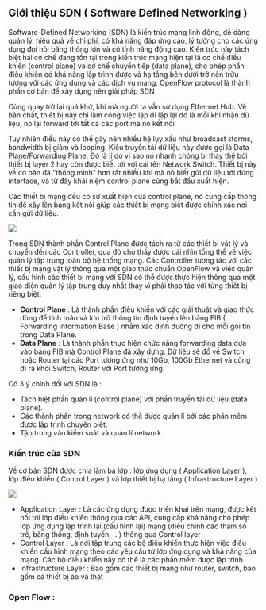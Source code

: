 ## Giới thiệu SDN ( Software Defined Networking )

Software-Defined Networking (SDN) là kiến trúc mạng linh động, dễ dàng quản lý, hiệu quả về chi phí, có khả năng đáp ứng cao, lý tưởng cho các ứng dụng đòi hỏi băng thông lớn và có tính năng động cao. Kiến trúc này tách biệt hai cơ chế đang tồn tại trong kiến trúc mạng hiện tại là cơ chế điều khiển (control plane) và cơ chế chuyển tiếp (data plane), cho phép phần điều khiển có khả năng lập trình được và hạ tầng bên dưới trở nên trừu tượng với các ứng dụng và các dịch vụ mạng. OpenFlow protocol là thành phần cơ bản để xây dựng nên giải pháp SDN

Cùng quay trở lại quá khứ, khi mà người ta vẫn sử dụng Ethernet Hub. Về bản chất, thiết bị này chỉ làm công việc lặp đi lặp lại đó là mỗi khi nhận dữ liệu, nó lại forward tới tất cả các port mà nó kết nối

Tuy nhiên điều này có thể gây nên nhiều hệ lụy xấu như broadcast storms, bandwidth bị giảm và looping. Kiểu truyền tải dữ liệu này được gọi là Data Plane/Forwarding Plane. Đó là lí do vì sao nó nhanh chóng bị thay thế bởi thiết bị layer 2 hay còn được biết tới với cái tên Network Switch. Thiết bị này về cơ bản đã "thông minh" hơn rất nhiều khi mà nó biết gửi dữ liệu tới đúng interface, và từ đây khái niệm control plane cũng bắt đầu xuất hiện.

Các thiết bị mạng đều có sự xuất hiện của control plane, nó cung cấp thông tin để xây lên bảng kết nối giúp các thiết bị mạng biết được chính xác nơi cần gửi dữ liệu.

<img src="https://github.com/vjnkvt/Images/blob/master/SDN1.png">

Trong SDN thành phần Control Plane được tách ra từ các thiết bị vật lý và chuyển đến các Controller, qua đó cho thấy được cái nhìn tổng thể về việc quản lý tập trung toàn bộ hệ thống mạng. Các Controller tương tác với các thiết bị mạng vật lý thông qua một giao thức chuẩn OpenFlow và việc quản lý, cấu hình các thiết bị mạng với SDN có thể được thực hiện thông qua một giao diện quản lý tập trung duy nhất thay vì phải thao tác với từng thiết bị riêng biệt.

- **Control Plane** : Là thành phần điều khiển với các giải thuật và giao thức dùng để tính toán và lưu trữ thông tin định tuyến lên bảng FIB ( Forwarding Information Base ) nhằm xác định đường đi cho mỗi gói tin trong Data Plane.
- **Data Plane** : Là thành phần thực hiện chức năng forwarding data dựa vào bảng FIB mà Control Plane đã xây dựng. Dữ liệu sẽ đổ về Switch hoặc Router tại các Port tương ứng như 10Gb, 100Gb Ethernet và cũng đi ra khỏi Switch, Router với Port tương ứng.

Có 3 ý chính đối với SDN là :

- Tách biệt phần quản lí (control plane) với phần truyền tải dữ liệu (data plane).
- Các thành phần trong network có thể được quản lí bởi các phần mềm được lập trình chuyên biệt.
- Tập trung vào kiểm soát và quản lí network.

### Kiến trúc của SDN

Về cơ bản SDN được chia làm ba lớp : lớp ứng dụng ( Application Layer ), lớp điều khiển ( Control Layer ) và lớp thiết bị hạ tầng ( Infrastructure Layer )

<img src="https://github.com/vjnkvt/Images/blob/master/SDNinfra.gif">

- Application Layer : Là các ứng dụng được triển khai trên mạng, được kết nối tới lớp điều khiển thông qua các API, cung cấp khả năng cho phép lớp ứng dụng lập trình lại (cấu hình lại) mạng (điều chỉnh các tham số trễ, băng thông, định tuyến, …) thông qua Control layer
- Control Layer : Là nơi tập trung các bộ điều khiển thực hiện việc điều khiển cấu hình mạng theo các yêu cầu từ lớp ứng dụng và khả năng của mạng. Các bộ điều khiển này có thể là các phần mềm được lập trình
- Infrastructure Layer : Bao gồm các thiết bị mạng như router, switch, bao gồm cả thiết bị ảo và thật

### Open Flow : 

